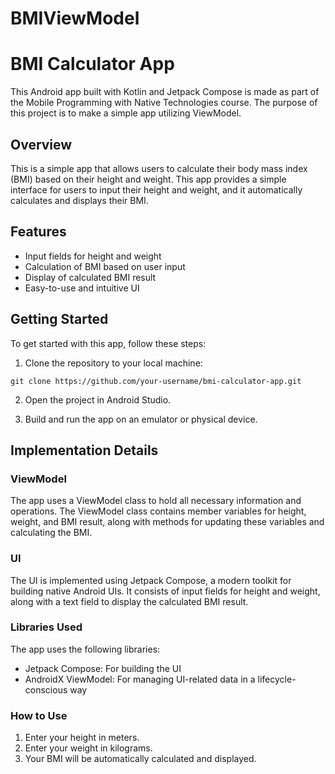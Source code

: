 # BMIViewModel
# BMI Calculator App

This Android app built with Kotlin and Jetpack Compose is made as part of the Mobile Programming with Native Technologies course. The purpose of this project is to make a simple app utilizing ViewModel.

## Overview

This is a simple app that allows users to calculate their body mass index (BMI) based on their height and weight. This app provides a simple interface for users to input their height and weight, and it automatically calculates and displays their BMI.

## Features

- Input fields for height and weight
- Calculation of BMI based on user input
- Display of calculated BMI result
- Easy-to-use and intuitive UI

## Getting Started

To get started with this app, follow these steps:

1. Clone the repository to your local machine:

```
git clone https://github.com/your-username/bmi-calculator-app.git
```

2. Open the project in Android Studio.

3. Build and run the app on an emulator or physical device.

## Implementation Details

### ViewModel

The app uses a ViewModel class to hold all necessary information and operations. The ViewModel class contains member variables for height, weight, and BMI result, along with methods for updating these variables and calculating the BMI.

### UI

The UI is implemented using Jetpack Compose, a modern toolkit for building native Android UIs. It consists of input fields for height and weight, along with a text field to display the calculated BMI result.

### Libraries Used

The app uses the following libraries:

- Jetpack Compose: For building the UI
- AndroidX ViewModel: For managing UI-related data in a lifecycle-conscious way

### How to Use

1. Enter your height in meters.
2. Enter your weight in kilograms.
3. Your BMI will be automatically calculated and displayed.
